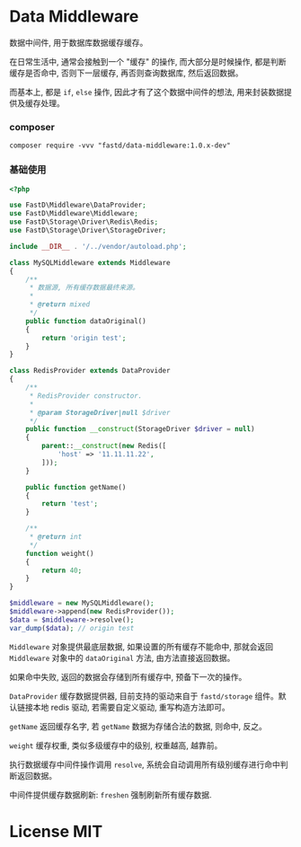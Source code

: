 # Data Middleware

数据中间件, 用于数据库数据缓存缓存。

在日常生活中, 通常会接触到一个 "缓存" 的操作, 而大部分是时候操作, 都是判断缓存是否命中, 否则下一层缓存, 再否则查询数据库, 然后返回数据。

而基本上, 都是 `if`, `else` 操作, 因此才有了这个数据中间件的想法, 用来封装数据提供及缓存处理。

### composer

```
composer require -vvv "fastd/data-middleware:1.0.x-dev"
```

### 基础使用

```php
<?php

use FastD\Middleware\DataProvider;
use FastD\Middleware\Middleware;
use FastD\Storage\Driver\Redis\Redis;
use FastD\Storage\Driver\StorageDriver;

include __DIR__ . '/../vendor/autoload.php';

class MySQLMiddleware extends Middleware
{
    /**
     * 数据源, 所有缓存数据最终来源。
     *
     * @return mixed
     */
    public function dataOriginal()
    {
        return 'origin test';
    }
}

class RedisProvider extends DataProvider
{
    /**
     * RedisProvider constructor.
     *
     * @param StorageDriver|null $driver
     */
    public function __construct(StorageDriver $driver = null)
    {
        parent::__construct(new Redis([
            'host' => '11.11.11.22',
        ]));
    }

    public function getName()
    {
        return 'test';
    }

    /**
     * @return int
     */
    function weight()
    {
        return 40;
    }
}

$middleware = new MySQLMiddleware();
$middleware->append(new RedisProvider());
$data = $middleware->resolve();
var_dump($data); // origin test
```

`Middleware` 对象提供最底层数据, 如果设置的所有缓存不能命中, 那就会返回 `Middleware` 对象中的 `dataOriginal` 方法, 由方法直接返回数据。

如果命中失败, 返回的数据会存储到所有缓存中, 预备下一次的操作。

`DataProvider` 缓存数据提供器, 目前支持的驱动来自于 `fastd/storage` 组件。默认链接本地 redis 驱动, 若需要自定义驱动, 重写构造方法即可。

`getName` 返回缓存名字, 若 `getName` 数据为存储合法的数据, 则命中, 反之。

`weight` 缓存权重, 类似多级缓存中的级别, 权重越高, 越靠前。

执行数据缓存中间件操作调用 `resolve`, 系统会自动调用所有级别缓存进行命中判断返回数据。

中间件提供缓存数据刷新: `freshen` 强制刷新所有缓存数据.

# License MIT
